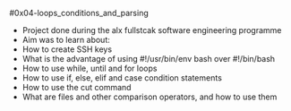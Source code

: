 #0x04-loops_conditions_and_parsing
- Project done during the alx fullstcak software engineering programme
- Aim was to learn about:
- How to create SSH keys
- What is the advantage of using #!/usr/bin/env bash over #!/bin/bash
- How to use while, until and for loops
- How to use if, else, elif and case condition statements
- How to use the cut command
- What are files and other comparison operators, and how to use them
